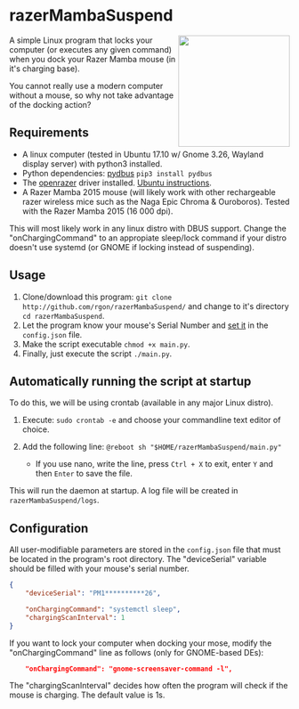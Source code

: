 # razerMambaSuspend

<img src="https://user-images.githubusercontent.com/25673263/34489878-2ecf1a26-efde-11e7-9153-d95760882859.png" data-canonical-src="https://assets.razerzone.com/eeimages/products/22332/razer-mamba-gallery-02.png" width="200" align="right" />

A simple Linux program that locks your computer (or executes any given command) when you dock your Razer Mamba mouse (in it's charging base).

You cannot really use a modern computer without a mouse, so why not take advantage of the docking action?

## Requirements
* A linux computer (tested in Ubuntu 17.10 w/ Gnome 3.26, Wayland display server) with python3 installed.
* Python dependencies: [pydbus](https://github.com/LEW21/pydbus) `pip3 install pydbus`
* The [openrazer](https://openrazer.github.io/) driver installed. [Ubuntu instructions](https://openrazer.github.io/#ubuntu).
* A Razer Mamba 2015 mouse (will likely work with other rechargeable razer wireless mice such as the Naga Epic Chroma & Ouroboros). Tested with the Razer Mamba 2015 (16 000 dpi).

This will most likely work in any linux distro with DBUS support. Change the "onChargingCommand" to an appropiate sleep/lock command if your distro doesn't use systemd (or GNOME if locking instead of suspending).

## Usage
1. Clone/download this program: `git clone http://github.com/rgon/razerMambaSuspend/` and change to it's directory `cd razerMambaSuspend`.
2. Let the program know your mouse's Serial Number and [set it](#configuration) in the `config.json` file.
3. Make the script executable `chmod +x main.py`.
4. Finally, just execute the script `./main.py`.

## Automatically running the script at startup
To do this, we will be using crontab (available in any major Linux distro).

1. Execute: `sudo crontab -e` and choose your commandline text editor of choice. 

2. Add the following line: `@reboot sh "$HOME/razerMambaSuspend/main.py"`
   * If you use nano, write the line, press `Ctrl + X` to exit, enter `Y` and then `Enter` to save the file.

This will run the daemon at startup. A log file will be created in `razerMambaSuspend/logs`.

## Configuration
All user-modifiable parameters are stored in the `config.json` file that must be located in the program's root directory.
The "deviceSerial" variable should be filled with your mouse's serial number.

```json
{
    "deviceSerial": "PM1**********26",

    "onChargingCommand": "systemctl sleep",
    "chargingScanInterval": 1
}
```

If you want to lock your computer when docking your mose, modify the "onChargingCommand" line as follows (only for GNOME-based DEs):

```json
    "onChargingCommand": "gnome-screensaver-command -l",
```

The "chargingScanInterval" decides how often the program will check if the mouse is charging. The default value is 1s.
